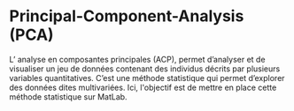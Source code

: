 # Principal-Component-Analysis (PCA)

L’ analyse en composantes principales (ACP), permet d’analyser et de visualiser un jeu de données contenant des individus décrits par plusieurs variables quantitatives. C’est une méthode statistique qui permet d’explorer des données dites multivariées.
Ici, l'objectif est de mettre en place cette méthode statistique sur MatLab.
